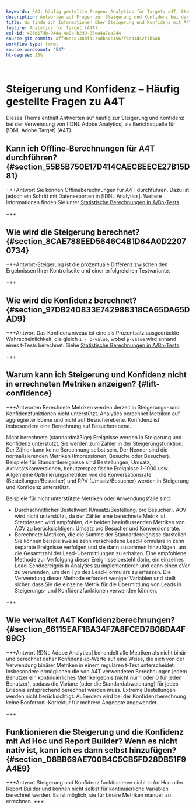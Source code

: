 ```yaml
---
keywords: FAQ; häufig gestellte Fragen; Analytics für Target; a4T; Steigerung; Ad-hoc; Report Builder; Konfidenz
description: Antworten auf Fragen zur Steigerung und Konfidenz bei der Verwendung von Analytics für [!DNL Target] (A4T). Mit A4T können Sie Analytics-Reporting für [!DNL Target] Aktivitäten.
title: Wo finde ich Informationen über Steigerung und Konfidenz mit A4T?
feature: Analytics for Target (A4T)
exl-id: 42fd179b-944a-4a0a-b299-85ea4a7ea244
source-git-commit: aff96eca1380f4274dba0c1567f6e41d42f4b5ab
workflow-type: tm+mt
source-wordcount: '547'
ht-degree: 15%

---
```


# Steigerung und Konfidenz – Häufig gestellte Fragen zu A4T

Dieses Thema enthält Antworten auf häufig zur Steigerung und Konfidenz bei der Verwendung von [!DNL Adobe Analytics] als Berichtsquelle für [!DNL Adobe Target] (A4T).

## Kann ich Offline-Berechnungen für A4T durchführen? {#section_55B5B750E17D414CAECBEECE27B15D81}

+++Antwort Sie können Offlineberechnungen für A4T durchführen. Dazu ist jedoch ein Schritt mit Datenexporten in [!DNL Analytics]. Weitere Informationen finden Sie unter [Statistische Berechnungen in A/Bn-Tests](/help/main/c-reports/statistical-methodology/statistical-calculations.md).

+++

## Wie wird die Steigerung berechnet? {#section_8CAE788EED5646C4B1D64A0D22070734}

+++Antwort-Steigerung ist die prozentuale Differenz zwischen den Ergebnissen Ihrer Kontrollseite und einer erfolgreichen Testvariante.

+++

## Wie wird die Konfidenz berechnet?  {#section_97DB24D833E742988318CA65DA65DAD9}

+++Antwort Das Konfidenzniveau ist eine als Prozentsatz ausgedrückte Wahrscheinlichkeit, die gleich `1 - p-value`, wobei `p-value` wird anhand eines t-Tests berechnet. Siehe [Statistische Berechnungen in A/Bn-Tests](/help/main/c-reports/statistical-methodology/statistical-calculations.md).

+++

## Warum kann ich Steigerung und Konfidenz nicht in errechneten Metriken anzeigen?  {#lift-confidence}

+++Antworten Berechnete Metriken werden derzeit in Steigerungs- und Konfidenzfunktionen nicht unterstützt. Analytics berechnet Metriken auf aggregierter Ebene und nicht auf Besucherebene. Konfidenz ist insbesondere eine Berechnung auf Besucherebene.

Nicht berechnete (standardmäßige) Ereignisse werden in Steigerung und Konfidenz unterstützt. Sie werden zum Zähler in der Steigerungsfunktion. Der Zähler kann keine Berechnung selbst sein. Der Nenner sind die normalisierenden Metriken (Impressionen, Besuche oder Besucher). Beispiele für Standardereignisse sind Bestellungen, Umsatz, Aktivitätskonversionen, benutzerspezifische Ereignisse 1-1000 usw. Allgemeine Optimierungsmetriken wie die Konversationsrate (Bestellungen/Besucher) und RPV (Umsatz/Besucher) werden in Steigerung und Konfidenz unterstützt.

Beispiele für nicht unterstützte Metriken oder Anwendungsfälle sind:

* Durchschnittlicher Bestellwert (Umsatz/Bestellung, pro Besucher). AOV wird nicht unterstützt, da der Zähler eine berechnete Metrik ist. Stattdessen wird empfohlen, die beiden beeinflussenden Metriken von AOV zu berücksichtigen: Umsatz pro Besucher und Konversionsrate.
* Berechnete Metriken, die die Summe der Standardereignisse darstellen. Sie können beispielsweise zehn verschiedene Lead-Formulare in zehn separate Ereignisse verfolgen und sie dann zusammen hinzufügen, um die Gesamtzahl der Lead-Übermittlungen zu erhalten. Eine empfohlene Methode zur Verfolgung dieser Ereignisse besteht darin, ein einzelnes Lead-Sendeereignis in Analytics zu implementieren und dann einen eVar zu verwenden, um den Typ des Lead-Formulars zu erfassen. Die Verwendung dieser Methode erfordert weniger Variablen und stellt sicher, dass Sie die einzelne Metrik für die Übermittlung von Leads in Steigerungs- und Konfidenzfunktionen verwenden können.

+++

## Wie verwaltet A4T Konfidenzberechnungen?  {#section_66115EAF1BA34F7A8FCED7B08DA4F99C}

+++Antwort
[!DNL Adobe Analytics] behandelt alle Metriken als nicht binär und berechnet daher Konfidenz-/p-Werte auf eine Weise, die sich von der Verwendung binärer Metriken in einem regulären t-Test unterscheidet. Insbesondere ermöglichen die von A4T verwendeten Berechnungen jedem Benutzer ein kontinuierliches Metrikergebnis (nicht nur 1 oder 0 für jeden Benutzer), sodass die Varianz (oder die Standardabweichung) für jedes Erlebnis entsprechend berechnet werden muss. Extreme Bestellungen werden nicht berücksichtigt. Außerdem wird bei der Konfidenzberechnung keine Bonferroni-Korrektur für mehrere Angebote angewendet.

+++

## Funktionieren die Steigerung und die Konfidenz mit Ad Hoc und Report Builder? Wenn es nicht nativ ist, kann ich es dann selbst hinzufügen? {#section_D8BB69AE700B4C5CB5FD28DB51F9A4E9}

+++Antwort Steigerung und Konfidenz funktionieren nicht in Ad Hoc oder Report Builder und können nicht selbst für kontinuierliche Variablen berechnet werden. Es ist möglich, sie für binäre Metriken manuell zu errechnen.
+++
